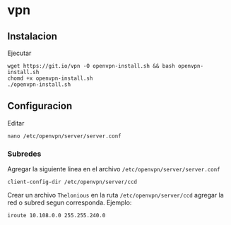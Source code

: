 # vpn

## Instalacion

Ejecutar

```shell
wget https://git.io/vpn -O openvpn-install.sh && bash openvpn-install.sh
chomd +x openvpn-install.sh
./openvpn-install.sh
```

## Configuracion

Editar

```shell
nano /etc/openvpn/server/server.conf
```

### Subredes

Agregar la siguiente linea en el archivo `/etc/openvpn/server/server.conf`

```shell
client-config-dir /etc/openvpn/server/ccd
```

Crear un archivo `Thelonious` en la ruta `/etc/openvpn/server/ccd` agregar la red o subred segun corresponda. Ejemplo:

```shell
iroute 10.108.0.0 255.255.240.0
```

